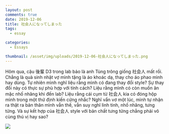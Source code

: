 ```yaml
---
layout: post
comments: true
date: 2019-12-06
title: 社会人になってしまった
tags:
  - essay

categories:
  - Essays

thumbnail: /asset/img/uploads/2019-12-06-社会人になってしまった.png
---
```


Hôm qua, cậu 後輩 D3 trong lab bảo là anh Tùng trông giống 社会人 mất rồi. Chẳng là quà sinh nhật vợ mình tặng là áo khoác dạ, thay cho áo phao mình hay dùng. Tự nhiên mình nghĩ liệu rằng mình có đang thay đổi style? Sự thay đổi này có thực sự phù hợp với tính cách? Liệu rằng mình có còn muốn ăn mặc nhố nhăng khi đến lab? Liệu rằng cái cụm từ 社会人 kia có đóng hộp mình trong một thứ định kiến cứng nhắc? Nghĩ vẩn vơ một lúc, mình tự nhận ra thật ra bản thân mình vẫn thế, vẫn suy nghĩ linh tinh, nhố nhăng, tưng tửng. Và sự kết hợp của 社会人 style với bản chất tưng tửng chẳng phải vô cùng thú vị hay sao?


![](https://s3.us-west-2.amazonaws.com/secure.notion-static.com/022f958e-b126-4711-abca-cac7329cbf5a/DALLE_2022-09-16_20.37.10_-_silhouette_of_a_walking_salary_man_crossing_a_zebra_crossing_realistic_natural_light_DSLR_photo.png?X-Amz-Algorithm=AWS4-HMAC-SHA256&X-Amz-Content-Sha256=UNSIGNED-PAYLOAD&X-Amz-Credential=AKIAT73L2G45EIPT3X45%2F20230406%2Fus-west-2%2Fs3%2Faws4_request&X-Amz-Date=20230406T215349Z&X-Amz-Expires=3600&X-Amz-Signature=a3cd97294e5d88eb574c3400ce65583534148f9ffa0844f4eed2829fe0998824&X-Amz-SignedHeaders=host&x-id=GetObject)


